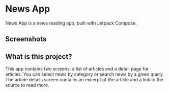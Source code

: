 # News App

News App is a news reading app, built with Jetpack Compose. 
## Screenshots

## What is this project?
This app contains two screens: a list of articles and a detail page for articles. You can select news by category or search news by a given query. The article details screen contains an excerpt of the article and a link to the source to read more.
